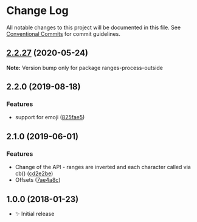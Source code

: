 # Change Log

All notable changes to this project will be documented in this file.
See [Conventional Commits](https://conventionalcommits.org) for commit guidelines.

## [2.2.27](https://gitlab.com/codsen/codsen/compare/ranges-process-outside@2.2.26...ranges-process-outside@2.2.27) (2020-05-24)

**Note:** Version bump only for package ranges-process-outside





## 2.2.0 (2019-08-18)

### Features

- support for emoji ([825fae5](https://gitlab.com/codsen/codsen/commit/825fae5))

## 2.1.0 (2019-06-01)

### Features

- Change of the API - ranges are inverted and each character called via cb() ([cd2e2be](https://gitlab.com/codsen/codsen/commit/cd2e2be))
- Offsets ([7ae4a8c](https://gitlab.com/codsen/codsen/commit/7ae4a8c))

## 1.0.0 (2018-01-23)

- ✨ Initial release

